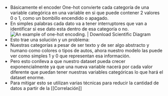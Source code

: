 - Básicamente el encoder One-hot convierte cada categoría de una variable categórica en una variable en si que puede contener 2 valores 0 o 1, como un bombillo encendido o apagado.
- En simples palabras cada dato va a tener interruptores que van a identificar si ese dato esta dentro de esa categoría o no.
  ![An example of one-hot encoding. | Download Scientific Diagram](https://www.researchgate.net/publication/344409939/figure/fig1/AS:940907041918978@1601341128930/An-example-of-one-hot-encoding.png)
- Esto trae una solución y un problema:
- Nuestras categorías a pesar de ser texto y de ser algo abstracto y humano como colores o tipos de autos, ahora nuestro modelo las puede ver como simples 1 y 0 que representan esa información.
- Pero esto conlleva a que nuestro dataset pueda crecer exponencialmente ya que una nueva variable nacerá por cada valor diferente que puedan tener nuestras variables categóricas lo que hará el dataset enorme.
- Para mitigar esto se utilizan varias técnicas para reducir la cantidad de datos a partir de la [[Correlación]]
